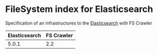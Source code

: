# FileSystem index for Elasticsearch

Specification of an infrastructures to the [Elasticsearch](https://elastic.co/) with FS Crawler

| Elasticsearch |  FS Crawler |
|---------------|-------------|
|     5.0.1     |     2.2     |

